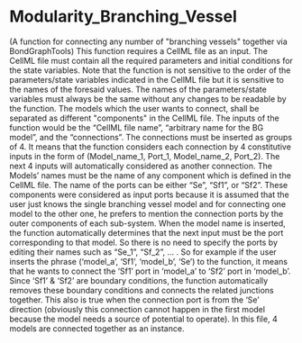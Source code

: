 # Modularity_Branching_Vessel
(A function for connecting any number of "branching vessels" together via BondGraphTools)
This function requires a CellML file as an input. The CellML file must contain all the required parameters and initial conditions for the  state variables.
Note that the function is not sensitive to the order of the parameters/state variables indicated in the CellML file but it is sensitive to the names of the foresaid values. The names of the parameters/state variables must always be the same without any changes to be readable by the function. 
The models which the user wants to connect, shall be separated as different "components" in the CellML file.
The inputs of the function would be the “CellML file name”, “arbitrary name for the BG model”, and the “connections”. The connections must be inserted as groups of 4. It means that the function considers each connection by 4 constitutive inputs in the form of (Model_name_1, Port_1, Model_name_2, Port_2). The next 4 inputs will automatically considered as another connection. The Models’ names must be the name of any component which is defined in the CellML file. The name of the ports can be either “Se”, “Sf1”, or “Sf2”. These components were considered as input ports because it is assumed that the user just knows the single branching vessel model and for connecting one model to the other one, he prefers to mention the connection ports by the outer components of each sub-system. When the model name is inserted, the function automatically determines that the next input must be the port corresponding to that model. So there is no need to specify the ports by editing their names such as “Se_1”, “Sf_2”, ... . So for example if the user inserts the phrase (‘model_a’, ‘Sf1’, ‘model_b’, ‘Se’) to the function, it means that he wants to connect the ‘Sf1’ port in ‘model_a’ to ‘Sf2’ port in ‘model_b’. Since ‘Sf1’ & ‘Sf2’ are boundary conditions, the function automatically removes these boundary conditions and connects the related junctions together. This also is true when the connection port is from the ‘Se’ direction (obviously this connection cannot happen in the first model because the model needs a source of potential to operate).
In this file, 4 models are connected together as an instance.
